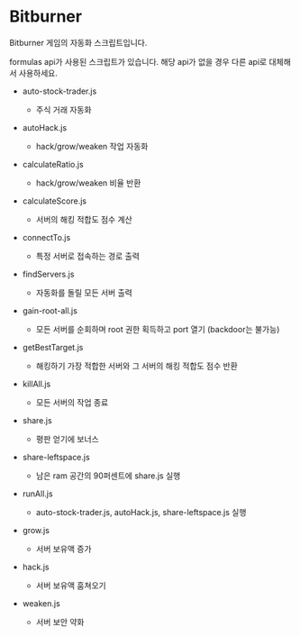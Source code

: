 # Bitburner
Bitburner 게임의 자동화 스크립트입니다.

formulas api가 사용된 스크립트가 있습니다. 해당 api가 없을 경우 다른 api로 대체해서 사용하세요.


- auto-stock-trader.js
  - 주식 거래 자동화

- autoHack.js
  - hack/grow/weaken 작업 자동화

- calculateRatio.js
  - hack/grow/weaken 비율 반환

- calculateScore.js
  - 서버의 해킹 적합도 점수 계산

- connectTo.js
  - 특정 서버로 접속하는 경로 출력

- findServers.js
  - 자동화를 돌릴 모든 서버 출력

- gain-root-all.js
  - 모든 서버를 순회하며 root 권한 획득하고 port 열기 (backdoor는 불가능)

- getBestTarget.js
  - 해킹하기 가장 적합한 서버와 그 서버의 해킹 적합도 점수 반환

- killAll.js
  - 모든 서버의 작업 종료

- share.js
  - 평판 얻기에 보너스

- share-leftspace.js
  - 남은 ram 공간의 90퍼센트에 share.js 실행

- runAll.js
  - auto-stock-trader.js, autoHack.js, share-leftspace.js 실행

- grow.js
  - 서버 보유액 증가

- hack.js
  - 서버 보유액 훔쳐오기

- weaken.js
  - 서버 보안 약화
